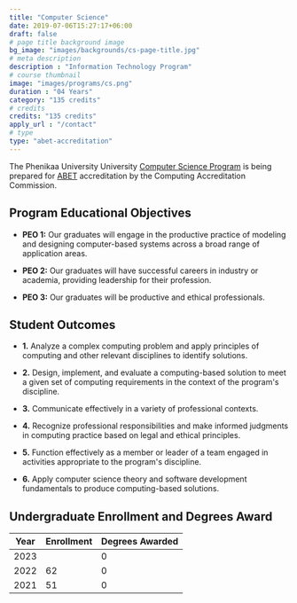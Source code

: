 ```yaml
---
title: "Computer Science"
date: 2019-07-06T15:27:17+06:00
draft: false
# page title background image
bg_image: "images/backgrounds/cs-page-title.jpg"
# meta description
description : "Information Technology Program"
# course thumbnail
image: "images/programs/cs.png"
duration : "04 Years"
category: "135 credits"
# credits
credits: "135 credits"
apply_url : "/contact"
# type
type: "abet-accreditation"
---
```


The Phenikaa University University [Computer Science Program](https://cs.phenikaa-uni.edu.vn/vi/post/dao-tao/dao-tao-dai-hoc/khoa-hoc-may-tinh) is being prepared for [ABET](https://www.abet.org/) accreditation by the Computing Accreditation Commission.


## Program Educational Objectives

* **PEO 1:** Our graduates will engage in the productive practice of modeling and designing computer-based systems across a broad range of application areas.

* **PEO 2:** Our graduates will have successful careers in industry or academia, providing leadership for their profession.

* **PEO 3:** Our graduates will be productive and ethical professionals.

## Student Outcomes

* **1.** Analyze a complex computing problem and apply principles of computing and other relevant disciplines to identify solutions. 

* **2.** Design, implement, and evaluate a computing-based solution to meet a given set of computing requirements in the context of the program's discipline.  

* **3.** Communicate effectively in a variety of professional contexts.

* **4.** Recognize professional responsibilities and make informed judgments in computing practice based on legal and ethical principles. 

* **5.** Function effectively as a member or leader of a team engaged in activities appropriate to the program's discipline.  

* **6.** Apply computer science theory and software development fundamentals to produce computing-based solutions.



## Undergraduate Enrollment and Degrees Award

| Year | Enrollment | Degrees Awarded |
|------|------------|-----------------|
| 2023 |            |        0        |
| 2022 |     62     |        0        |
| 2021 |     51     |        0        |